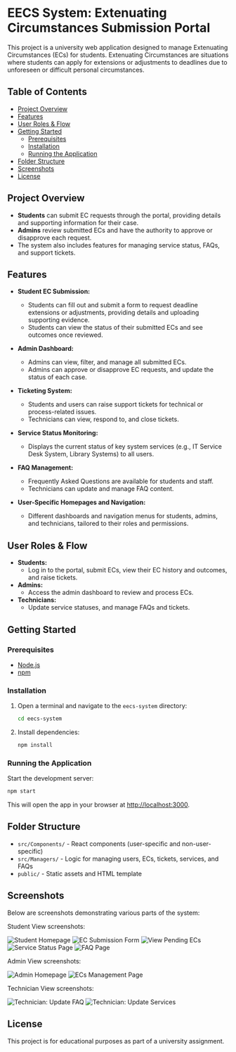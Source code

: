 # EECS System: Extenuating Circumstances Submission Portal

This project is a university web application designed to manage Extenuating Circumstances (ECs) for students. Extenuating Circumstances are situations where students can apply for extensions or adjustments to deadlines due to unforeseen or difficult personal circumstances.

## Table of Contents

- [Project Overview](#project-overview)
- [Features](#features)
- [User Roles & Flow](#user-roles--flow)
- [Getting Started](#getting-started)
  - [Prerequisites](#prerequisites)
  - [Installation](#installation)
  - [Running the Application](#running-the-application)
- [Folder Structure](#folder-structure)
- [Screenshots](#screenshots)
- [License](#license)

## Project Overview

- **Students** can submit EC requests through the portal, providing details and supporting information for their case.
- **Admins** review submitted ECs and have the authority to approve or disapprove each request.
- The system also includes features for managing service status, FAQs, and support tickets.

## Features

- **Student EC Submission:**

  - Students can fill out and submit a form to request deadline extensions or adjustments, providing details and uploading supporting evidence.
  - Students can view the status of their submitted ECs and see outcomes once reviewed.

- **Admin Dashboard:**

  - Admins can view, filter, and manage all submitted ECs.
  - Admins can approve or disapprove EC requests, and update the status of each case.

- **Ticketing System:**

  - Students and users can raise support tickets for technical or process-related issues.
  - Technicians can view, respond to, and close tickets.

- **Service Status Monitoring:**

  - Displays the current status of key system services (e.g., IT Service Desk System, Library Systems) to all users.

- **FAQ Management:**

  - Frequently Asked Questions are available for students and staff.
  - Technicians can update and manage FAQ content.

- **User-Specific Homepages and Navigation:**
  - Different dashboards and navigation menus for students, admins, and technicians, tailored to their roles and permissions.

## User Roles & Flow

- **Students:**
  - Log in to the portal, submit ECs, view their EC history and outcomes, and raise tickets.
- **Admins:**
  - Access the admin dashboard to review and process ECs.
- **Technicians:**
  - Update service statuses, and manage FAQs and tickets.

## Getting Started

### Prerequisites

- [Node.js](https://nodejs.org/)
- [npm](https://www.npmjs.com/)

### Installation

1. Open a terminal and navigate to the `eecs-system` directory:
   ```sh
   cd eecs-system
   ```
2. Install dependencies:
   ```sh
   npm install
   ```

### Running the Application

Start the development server:

```sh
npm start
```

This will open the app in your browser at [http://localhost:3000](http://localhost:3000).

## Folder Structure

- `src/Components/` - React components (user-specific and non-user-specific)
- `src/Managers/` - Logic for managing users, ECs, tickets, services, and FAQs
- `public/` - Static assets and HTML template

## Screenshots

Below are screenshots demonstrating various parts of the system:

Student View screenshots:

![Student Homepage](images/Screenshot%202025-08-24%20102148.png)
![EC Submission Form](images/Screenshot%202025-08-24%20101659.png)
![View Pending ECs](images/Screenshot%202025-08-24%20101815.png)
![Service Status Page](images/Screenshot%202025-08-24%20101935.png)
![FAQ Page](images/Screenshot%202025-08-24%20102009.png)

Admin View screenshots:

![Admin Homepage](images/Screenshot%202025-08-24%20102045.png)
![ECs Management Page](images/Screenshot%202025-08-24%20102105.png)

Technician View screenshots:

![Technician: Update FAQ](images/Screenshot%202025-08-24%20104027.png)
![Technician: Update Services](images/Screenshot%202025-08-24%20104053.png)

## License

This project is for educational purposes as part of a university assignment.
